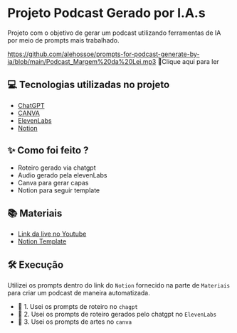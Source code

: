 # Projeto Podcast Gerado por I.A.s

Projeto com o objetivo de gerar um podcast utilizando ferramentas de IA por meio de prompts mais trabalhado.

<https://github.com/alehossoe/prompts-for-podcast-generate-by-ia/blob/main/Podcast_Margem%20da%20Lei.mp3> 📕Clique aqui para ler</a>

## 💻 Tecnologias utilizadas no projeto

- [ChatGPT](https://chat.openai.com/) 
- [CANVA](https://www.canva.com/dream-lab)
- [ElevenLabs](https://beta.elevenlabs.io/)
- [Notion](https://www.notion.so/PAS-Podcast-AI-Studio-17829124cad0809abe8ccd099f26bf74/)

## ✨ Como foi feito ?

- Roteiro gerado via chatgpt
- Audio gerado pela elevenLabs
- Canva para gerar capas
- Notion para seguir template 

## 📚 Materiais

- [Link da live no Youtube](https://www.youtube.com)
- [Notion Template](https://helpful-jump-17b.notion.site/PAS-Podcast-AI-Studio-210489e15d7a4a73b743bb159e45d06f?pvs=4)

## 🛠️ Execução

Utilizei os prompts dentro do link do `Notion` fornecido na parte de `Materiais` para criar um podcast de maneira automatizada.

- 🤖 1. Usei os prompts de roteiro no `chagpt`
- 🤖 2. Usei os prompts de roteiro gerados pelo chatgpt no  `ElevenLabs`
- 🤖 3. Usei os prompts de artes no `canva`
